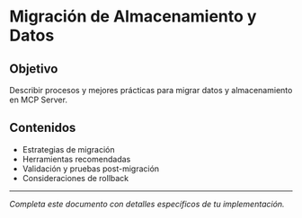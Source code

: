 # Migración de Almacenamiento y Datos

## Objetivo
Describir procesos y mejores prácticas para migrar datos y almacenamiento en MCP Server.

## Contenidos
- Estrategias de migración
- Herramientas recomendadas
- Validación y pruebas post-migración
- Consideraciones de rollback

---
*Completa este documento con detalles específicos de tu implementación.*